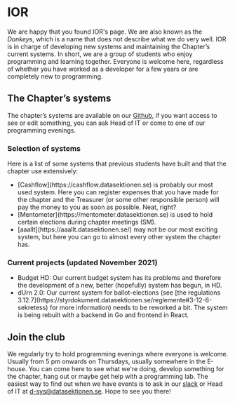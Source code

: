 # IOR

We are happy that you found IOR's page. We are also known as the _Donkeys_, which is a name that does not describe what we do very well. IOR is in charge of developing new systems and maintaining the Chapter’s current systems. In short, we are a group of students who enjoy programming and learning together. Everyone is welcome here, regardless of whether you have worked as a developer for a few years or are completely new to programming.

## The Chapter’s systems

The chapter’s systems are available on our [Github](https://github.com/datasektionen/), if you want access to see or edit something, you can ask Head of IT or come to one of our programming evenings.

### Selection of systems

Here is a list of some systems that previous students have built and that the chapter use extensively:

<ul>
    <li>
        [Cashflow](https://cashflow.datasektionen.se) is probably our most used system. Here you can register expenses that you have made for the chapter and the Treasurer (or some other responsible person) will pay the money to you as soon as possible. Neat, right?
    </li>
    <li>
        [Mentometer](https://mentometer.datasektionen.se) is used to hold certain elections during chapter meetings (SM).
    </li>
    <li>
        [aaallt](https://aaallt.datasektionen.se/) may not be our most exciting system, but here you can go to almost every other system the chapter has.
    </li>
</ul>

### Current projects (updated November 2021)

<ul>
    <li>
        Budget HD: Our current budget system has its problems and therefore the development of a new, better (hopefully) system has begun, in HD.
    </li>
    <li>
        dUrn 2.0: Our current system for ballot-elections (see [the regulations 3.12.7](https://styrdokument.datasektionen.se/reglemente#3-12-6-sekretess) for more information) needs to be reworked a bit. The system is being rebuilt with a backend in Go and frontend in React.
    </li>
</ul>

## Join the club

We regularly try to hold programming evenings where everyone is welcome. Usually from 5 pm onwards on Thursdays, usually somewhere in the E-house. You can come here to see what we're doing, develop something for the chapter, hang out or maybe get help with a programming lab. The easiest way to find out when we have events is to ask in our [slack](https://ior.slack.com) or Head of IT at [d-sys@datasektionen.se](mailto:d-sys@datasektionen.se). Hope to see you there!
